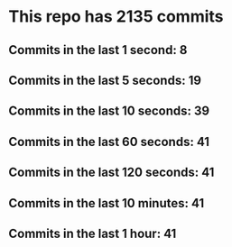 # This repo has 2135 commits

## Commits in the last 1 second: 8
## Commits in the last 5 seconds: 19
## Commits in the last 10 seconds: 39
## Commits in the last 60 seconds: 41
## Commits in the last 120 seconds: 41
## Commits in the last 10 minutes: 41
## Commits in the last 1 hour: 41
